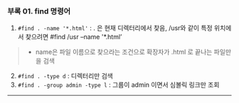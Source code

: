 ### 부록 01. find 명령어

1. `#find . -name '*.html'` :  . 은 현재 디렉터리에서 찾음, /usr와 같이 특정 위치에서 찾으려면 #find /usr –name '*.html’ 
> - name은 파일 이름으로 찾으라는 조건으로 확장자가 .html 로 끝나는 파일만을 검색
2. `#find . -type d` : 디렉터리만 검색
3. `#find . -group admin -type l` : 그룹이 admin 이면서 심볼릭 링크만 조회

<hr/>
